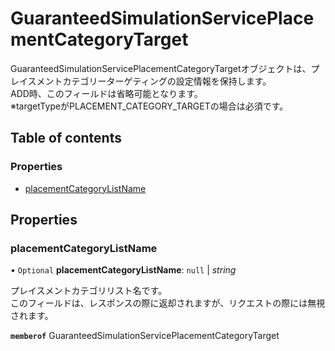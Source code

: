 # GuaranteedSimulationServicePlacementCategoryTarget


<div lang=\"ja\"> GuaranteedSimulationServicePlacementCategoryTargetオブジェクトは、プレイスメントカテゴリーターゲティングの設定情報を保持します。<br> ADD時、このフィールドは省略可能となります。<br> ※targetTypeがPLACEMENT_CATEGORY_TARGETの場合は必須です。 </div> 

## Table of contents

### Properties

- [placementCategoryListName](guaranteedsimulationserviceplacementcategorytarget.md#placementcategorylistname)

## Properties

### placementCategoryListName

• `Optional` **placementCategoryListName**: ``null`` \| *string*

<div lang=\"ja\"> プレイスメントカテゴリリスト名です。<br> このフィールドは、レスポンスの際に返却されますが、リクエストの際には無視されます。 </div> 

**`memberof`** GuaranteedSimulationServicePlacementCategoryTarget
